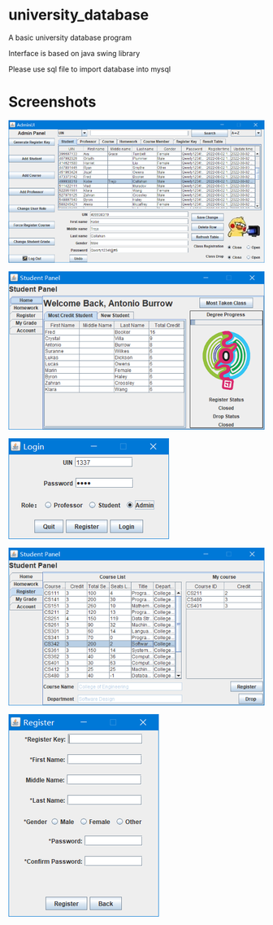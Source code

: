 # university_database

A basic university database program 

Interface is based on java swing library

Please use sql file to import database into mysql

# Screenshots

![alt](https://github.com/harrynhj/university_databse/raw/main/ss/1.png)


![alt](https://github.com/harrynhj/university_databse/raw/main/ss/2.png)


![alt](https://github.com/harrynhj/university_databse/raw/main/ss/3.png)


![alt](https://github.com/harrynhj/university_databse/raw/main/ss/4.png)


![alt](https://github.com/harrynhj/university_databse/raw/main/ss/5.png)
